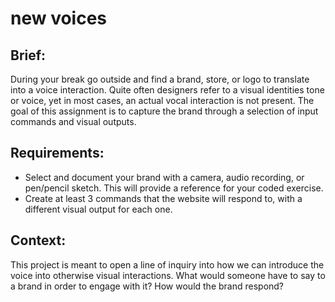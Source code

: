 # new voices 

## Brief:
During your break go outside and find a brand, store, or logo to translate into a voice interaction. Quite often designers refer to a visual identities tone or voice, yet in most cases, an actual vocal interaction is not present. The goal of this assignment is to capture the brand through a selection of input commands and visual outputs.

## Requirements:
- Select and document your brand with a camera, audio recording, or pen/pencil sketch. This will provide a reference for your coded exercise.
- Create at least 3 commands that the website will respond to, with a different visual output for each one.

## Context:
This project is meant to open a line of inquiry into how we can introduce the voice into otherwise visual interactions. What would someone have to say to a brand in order to engage with it? How would the brand respond?